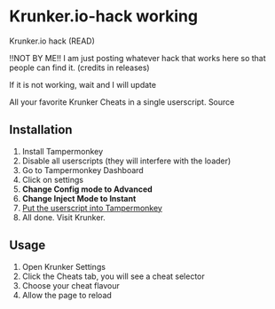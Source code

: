 # Krunker.io-hack working
Krunker.io hack (READ)

!!NOT BY ME!!  I am just posting whatever hack that works here so that people can find it. (credits in releases)

If it is not working, wait and I will update

All your favorite Krunker Cheats in a single userscript.
Source

## Installation
1. Install Tampermonkey
2. Disable all userscripts (they will interfere with the loader)
3. Go to Tampermonkey Dashboard
4. Click on settings
5. **Change Config mode to Advanced**
6. **Change Inject Mode to Instant**
7. [Put the userscript into Tampermonkey](https://github.com/disagreeing/Krunker.io-hack/raw/main/Script%20(put%20in%20tampermonkey).user.js)
8. All done. Visit Krunker.

## Usage
1. Open Krunker Settings
2. Click the Cheats tab, you will see a cheat selector
3. Choose your cheat flavour
4. Allow the page to reload
